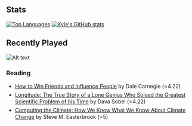 ## Stats

[![Top Languages](https://github-readme-stats.vercel.app/api/top-langs/?username=k20shores&layout=compact)]([https://github.com/k20shores/github-readme-stats](https://github-readme-stats.vercel.app/api/top-langs/?username=k20shores&layout=compact))
[![Kyle's GitHub stats](https://github-readme-stats.vercel.app/api?username=k20shores)]([https://github.com/k20shores/github-readme-stats](https://github-readme-stats.vercel.app/api?username=k20shores))

## Recently Played
![Alt text](https://spotify-recently-played-readme.vercel.app/api?user=12144745061)

### Reading
<!-- GOODREADS-LIST:START -->
- [How to Win Friends and Influence People](https://www.goodreads.com/review/show/6688661518?utm_medium=api&utm_source=rss) by Dale Carnegie (⭐️4.22)
- [Longitude: The True Story of a Lone Genius Who Solved the Greatest Scientific Problem of his Time](https://www.goodreads.com/review/show/6579876495?utm_medium=api&utm_source=rss) by Dava Sobel (⭐️4.22)
- [Computing the Climate: How We Know What We Know About Climate Change](https://www.goodreads.com/review/show/6430473002?utm_medium=api&utm_source=rss) by Steve M. Easterbrook (⭐️5)
<!-- GOODREADS-LIST:END -->
